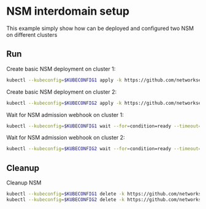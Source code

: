 # NSM interdomain setup


This example simply show how can be deployed and configured two NSM on different clusters

## Run

Create basic NSM deployment on cluster 1:

```bash
kubectl --kubeconfig=$KUBECONFIG1 apply -k https://github.com/networkservicemesh/deployments-k8s/examples/interdomain/nsm/cluster1?ref=546c1bfbdbebc7b1bd5ceda3d0203b43743b4e15
```

Create basic NSM deployment on cluster 2:

```bash
kubectl --kubeconfig=$KUBECONFIG2 apply -k https://github.com/networkservicemesh/deployments-k8s/examples/interdomain/nsm/cluster2?ref=546c1bfbdbebc7b1bd5ceda3d0203b43743b4e15
```

Wait for NSM admission webhook on cluster 1:

```bash
kubectl --kubeconfig=$KUBECONFIG1 wait --for=condition=ready --timeout=1m pod -n nsm-system -l app=admission-webhook-k8s
```

Wait for NSM admission webhook on cluster 2:

```bash
kubectl --kubeconfig=$KUBECONFIG2 wait --for=condition=ready --timeout=1m pod -n nsm-system -l app=admission-webhook-k8s
```

## Cleanup

Cleanup NSM
```bash
kubectl --kubeconfig=$KUBECONFIG1 delete -k https://github.com/networkservicemesh/deployments-k8s/examples/interdomain/nsm/cluster1?ref=546c1bfbdbebc7b1bd5ceda3d0203b43743b4e15
kubectl --kubeconfig=$KUBECONFIG2 delete -k https://github.com/networkservicemesh/deployments-k8s/examples/interdomain/nsm/cluster2?ref=546c1bfbdbebc7b1bd5ceda3d0203b43743b4e15
```
